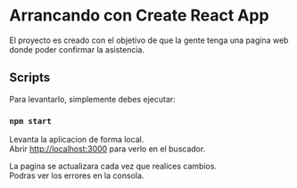 # Arrancando con Create React App

El proyecto es creado con el objetivo de que la gente tenga una pagina web donde poder confirmar la asistencia.

## Scripts

Para levantarlo, simplemente debes ejecutar:

### `npm start`

Levanta la aplicacion de forma local.\
Abrir [http://localhost:3000](http://localhost:3000) para verlo en el buscador.

La pagina se actualizara cada vez que realices cambios.\
Podras ver los errores en la consola.
